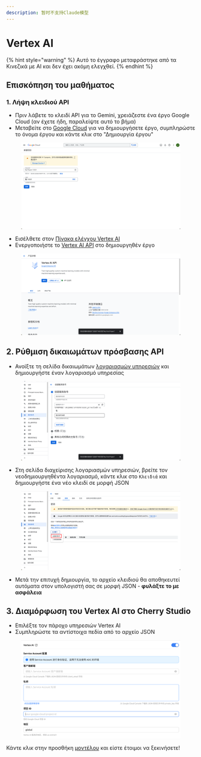 ```yaml
---
description: 暂时不支持Claude模型
---
```

# Vertex AI


{% hint style="warning" %}
Αυτό το έγγραφο μεταφράστηκε από τα Κινεζικά με AI και δεν έχει ακόμη ελεγχθεί.
{% endhint %}




## Επισκόπηση του μαθήματος

### 1. Λήψη κλειδιού API

* Πριν λάβετε το κλειδί API για το Gemini, χρειάζεστε ένα έργο Google Cloud (αν έχετε ήδη, παραλείψτε αυτό το βήμα)
* Μεταβείτε στο [Google Cloud](https://console.cloud.google.com/projectcreate) για να δημιουργήσετε έργο, συμπληρώστε το όνομα έργου και κάντε κλικ στο "Δημιουργία έργου"

<figure><img src="../../.gitbook/assets/image (1) (1) (1) (1) (1).png" alt=""><figcaption></figcaption></figure>

* Εισέλθετε στον [Πίνακα ελέγχου Vertex AI](https://console.cloud.google.com/vertex-ai)
* Ενεργοποιήστε το [Vertex AI API](https://console.cloud.google.com/apis/library/aiplatform.googleapis.com?inv=1\&invt=Ab0iBA) στο δημιουργηθέν έργο

<figure><img src="../../.gitbook/assets/image (78).png" alt=""><figcaption></figcaption></figure>

## 2. Ρύθμιση δικαιωμάτων πρόσβασης API

* Ανοίξτε τη σελίδα δικαιωμάτων [λογαριασμών υπηρεσιών](https://console.cloud.google.com/iam-admin/serviceaccounts) και δημιουργήστε έναν λογαριασμό υπηρεσίας

<figure><img src="../../.gitbook/assets/image (79).png" alt=""><figcaption></figcaption></figure>

* Στη σελίδα διαχείρισης λογαριασμών υπηρεσιών, βρείτε τον νεοδημιουργηθέντα λογαριασμό, κάντε κλικ στο `Κλειδιά` και δημιουργήστε ένα νέο κλειδί σε μορφή JSON

<figure><img src="../../.gitbook/assets/image (80).png" alt=""><figcaption></figcaption></figure>

* Μετά την επιτυχή δημιουργία, το αρχείο κλειδιού θα αποθηκευτεί αυτόματα στον υπολογιστή σας σε μορφή JSON - **φυλάξτε το με ασφάλεια**

## 3. Διαμόρφωση του Vertex AI στο Cherry Studio

* Επιλέξτε τον πάροχο υπηρεσιών Vertex AI
* Συμπληρώστε τα αντίστοιχα πεδία από το αρχείο JSON

<figure><img src="../../.gitbook/assets/image (81).png" alt=""><figcaption></figcaption></figure>

Κάντε κλικ στην προσθήκη [μοντέλου](https://console.cloud.google.com/vertex-ai/model-garden) και είστε έτοιμοι να ξεκινήσετε!